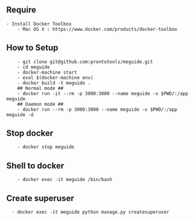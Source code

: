 ## Require
    - Install Docker Toolbox
        - Mac OS X : https://www.docker.com/products/docker-toolbox

## How to Setup
```
    - git clone git@github.com:prontotools/meguide.git
    - cd meguide
    - docker-machine start
    - eval $(docker-machine env)
    - docker build -t meguide .
    ## Normal mode ##
    - docker run -it --rm -p 3000:3000 --name meguide -v $PWD/:/app meguide
    ## Daemon mode ##
    - docker run --rm -p 3000:3000 --name meguide -v $PWD/:/app meguide -d
```

## Stop docker
```
    - docker stop meguide
```

## Shell to docker
```
	- docker exec -it meguide /bin/bash
```

## Create superuser
```
  - docker exec -it meguide python manage.py createsuperuser
```
